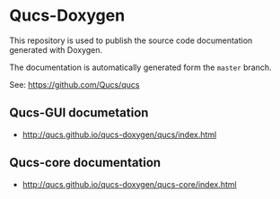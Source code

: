 
Qucs-Doxygen
============

This repository is used to publish the source code documentation generated with Doxygen.

The documentation is automatically generated form the `master` branch.

See: https://github.com/Qucs/qucs


Qucs-GUI documetation
---------------------

- http://qucs.github.io/qucs-doxygen/qucs/index.html


Qucs-core documentation
-----------------------

- http://qucs.github.io/qucs-doxygen/qucs-core/index.html

